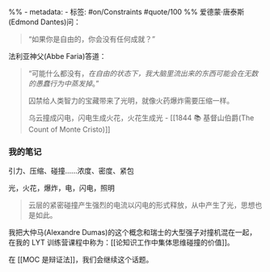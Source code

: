 %% - metadata:
	- 标签: #on/Constraints #quote/100 %%
爱德蒙·唐泰斯(Edmond Dantes)问：
> “如果你是自由的，你会没有任何成就？” 

法利亚神父(Abbe Faria)答道：
> “可能什么都没有，*在自由的状态下，我大脑里流出来的东西可能会在无数的愚蠢行为中蒸发掉*。”
> 
> 囚禁给人类智力的宝藏带来了光明，就像火药爆炸需要压缩一样。
> 
> 乌云撞成闪电，闪电生成火花，火花生成光 - [[1844 📚 基督山伯爵(The Count of Monte Cristo)]]

### 我的笔记
引力、压缩、碰撞......浓度、密度、紧包

光，火花，爆炸，电，闪电，照明

> 云层的紧密碰撞产生强烈的电流以闪电的形式释放，从中产生了光，思想也是如此。

我把大仲马(Alexandre Dumas)的这个概念和瑞士的大型强子对撞机混在一起，在我的 LYT 训练营课程中称为：[[论知识工作中集体思维碰撞的价值]]。

在 [[MOC 是辩证法]]，我们会继续这个话题。
